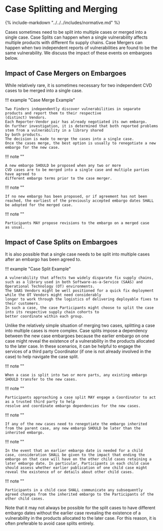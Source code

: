 # Case Splitting and Merging

{% include-markdown "../../../includes/normative.md" %}

Cases sometimes need to be split into multiple cases or merged into a single case.
Case Splits can happen when a single vulnerability affects multiple products with different fix supply chains.
Case Mergers can happen when two independent reports of vulnerabilities are found to be the same vulnerability.
We discuss the impact of these events on embargoes below.

## Impact of Case Mergers on Embargoes

While relatively rare, it is sometimes necessary for two independent CVD cases to be merged into a single case.

!!! example "Case Merge Example"

    Two Finders independently discover vulnerabilities in separate products and report them to their respective
    (distinct) Vendors.
    Each Reporter-Vendor pair has already negotiated its own embargo.
    On further investigation, it is determined that both reported problems stem from a vulnerability in a library shared
    by both products.
    The decision is made to merge the cases into a single case.
    Once the cases merge, the best option is usually to renegotiate a new embargo for the new case.

!!! note ""

    A new embargo SHOULD be proposed when any two or more
    CVD cases are to be merged into a single case and multiple parties have agreed to
    different embargo terms prior to the case merger.

!!! note ""

    If no new embargo has been proposed, or if agreement has not been
    reached, the earliest of the previously accepted embargo dates SHALL
    be adopted for the merged case.

!!! note ""

    Participants MAY propose revisions to the embargo on a merged case
    as usual.

## Impact of Case Splits on Embargoes

It is also possible that a single case needs to be split into multiple cases after an embargo has been agreed to.

!!! example "Case Split Example"

    A vulnerability that affects two widely disparate fix supply chains, such as a library used in both Software-as-a-Service (SAAS) and 
    Operational Technology (OT) environments.
    The SAAS Vendors might be well positioned for a quick fix deployment while the OT Vendors might need considerably
    longer to work through the logistics of delivering deployable fixes to their customers.
    In such a case, the case Participants might choose to split the case into its respective supply chain cohorts to
    better coordinate within each group.

Unlike the relatively simple situation of merging two cases, splitting a case into multiple cases is more complex.
Case splits impose a dependency between the new case embargoes because the earlier embargo on one case might reveal the
existence of a vulnerability in the products allocated to the later case.
In these scenarios, it can be helpful to engage the services of a third party Coordinator (if one is not already involved in the case)
to help navigate the case split.

!!! note ""

    When a case is split into two or more parts, any existing embargo
    SHOULD transfer to the new cases.

!!! note ""

    Participants approaching a case split MAY engage a Coordinator to act as a trusted third party to help
    resolve and coordinate embargo dependencies for the new cases.

!!! note ""

    If any of the new cases need to renegotiate the embargo inherited
    from the parent case, any new embargo SHOULD be later than the
    inherited embargo.

!!! note ""

    In the event that an earlier embargo date is needed for a child
    case, consideration SHALL be given to the impact that ending the
    embargo on that case will have on the other child cases retaining a
    later embargo date. In particular, Participants in each child case
    should assess whether earlier publication of one child case might
    reveal the existence of or details about other child cases.

!!! note ""

    Participants in a child case SHALL communicate any subsequently
    agreed changes from the inherited embargo to the Participants of the
    other child cases.

Note that it may not always be possible for the split cases to have
different embargo dates without the earlier case revealing the existence
of a vulnerability in the products allocated to the later case. For this
reason, it is often preferable to avoid case splits entirely.
